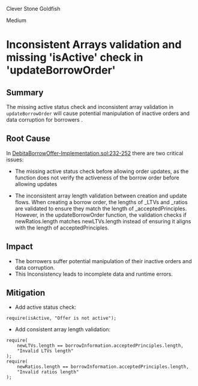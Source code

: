 Clever Stone Goldfish

Medium

# Inconsistent Arrays validation and missing 'isActive' check in 'updateBorrowOrder'

## Summary
The missing active status check and inconsistent array validation in `updateBorrowOrder` will cause potential manipulation of inactive orders and data corruption for borrowers .

## Root Cause
In [DebitaBorrowOffer-Implementation.sol:232-252](https://github.com/sherlock-audit/2024-11-debita-finance-v3/blob/main/Debita-V3-Contracts/contracts/DebitaBorrowOffer-Implementation.sol#L232-L253)  there are two critical issues:

- The missing active status check before allowing order updates, as the function does not verify the activeness of the borrow order before allowing updates 

- The inconsistent array length validation between creation and update flows. When creating a borrow order, the lengths of _LTVs and _ratios are validated to ensure they match the length of _acceptedPrinciples. However, in the updateBorrowOrder function, the validation checks if newRatios.length matches newLTVs.length instead of ensuring it aligns with the length of acceptedPrinciples.


## Impact
- The borrowers suffer potential manipulation of their inactive orders and data corruption. 
- This Inconsistency leads to incomplete data and runtime errors.

## Mitigation
- Add active status check:

```solidity
require(isActive, "Offer is not active");
```

- Add consistent array length validation:
```solidity
require(
    newLTVs.length == borrowInformation.acceptedPrinciples.length,
    "Invalid LTVs length"
);
require(
    newRatios.length == borrowInformation.acceptedPrinciples.length,
    "Invalid ratios length"
);
```